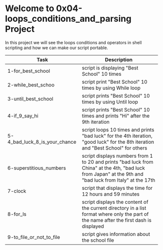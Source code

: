 # Welcome to 0x04-loops_conditions_and_parsing Project
In this project we will see the loops conditions and operators in shell scripting and how we can make our script portable.

| Task | Description |
| ---- | ------------ |
| 1-for_best_school | script is displaying "Best School" 10 times |
| 2-while_best_schoo | script print "Best School" 10 times by using While loop |
| 3-until_best_school | script prints "Best School" 10 times by using Until loop |
| 4-if_9_say_hi | script prints "Best School" 10 times and prints "Hi" after the 9th iteration |
| 5-4_bad_luck_8_is_your_chance | script loops 10 times and prints "bad luck" for the 4th iteration, "good luck" for the 8th iteration and "Best School" for others |
| 6-superstitious_numbers | script displays numbers from 1 to 20 and prints "bad luck from China" at the 4th, "bad luck from Japan" at the 9th and "bad luck from Italy" at the 17th |
| 7-clock | script that displays the time for 12 hours and 59 minutes |
| 8-for_ls | script displays the content of the current directory in a list format where only the part of the name after the first dash is displayed |
| 9-to_file_or_not_to_file | script gives information about the school file |
